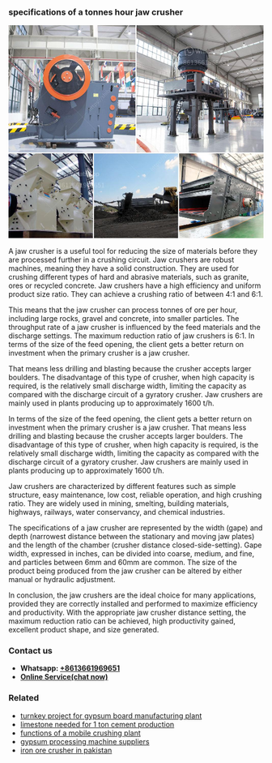 <h3>specifications of a tonnes hour jaw crusher</h3><img src='1708408624.jpg' alt=''><p>A jaw crusher is a useful tool for reducing the size of materials before they are processed further in a crushing circuit. Jaw crushers are robust machines, meaning they have a solid construction. They are used for crushing different types of hard and abrasive materials, such as granite, ores or recycled concrete. Jaw crushers have a high efficiency and uniform product size ratio. They can achieve a crushing ratio of between 4:1 and 6:1.</p><p>This means that the jaw crusher can process tonnes of ore per hour, including large rocks, gravel and concrete, into smaller particles. The throughput rate of a jaw crusher is influenced by the feed materials and the discharge settings. The maximum reduction ratio of jaw crushers is 6:1. In terms of the size of the feed opening, the client gets a better return on investment when the primary crusher is a jaw crusher.</p><p>That means less drilling and blasting because the crusher accepts larger boulders. The disadvantage of this type of crusher, when high capacity is required, is the relatively small discharge width, limiting the capacity as compared with the discharge circuit of a gyratory crusher. Jaw crushers are mainly used in plants producing up to approximately 1600 t/h.</p><p>In terms of the size of the feed opening, the client gets a better return on investment when the primary crusher is a jaw crusher. That means less drilling and blasting because the crusher accepts larger boulders. The disadvantage of this type of crusher, when high capacity is required, is the relatively small discharge width, limiting the capacity as compared with the discharge circuit of a gyratory crusher. Jaw crushers are mainly used in plants producing up to approximately 1600 t/h.</p><p>Jaw crushers are characterized by different features such as simple structure, easy maintenance, low cost, reliable operation, and high crushing ratio. They are widely used in mining, smelting, building materials, highways, railways, water conservancy, and chemical industries.</p><p>The specifications of a jaw crusher are represented by the width (gape) and depth (narrowest distance between the stationary and moving jaw plates) and the length of the chamber (crusher distance closed-side-setting). Gape width, expressed in inches, can be divided into coarse, medium, and fine, and particles between 6mm and 60mm are common. The size of the product being produced from the jaw crusher can be altered by either manual or hydraulic adjustment.</p><p>In conclusion, the jaw crushers are the ideal choice for many applications, provided they are correctly installed and performed to maximize efficiency and productivity. With the appropriate jaw crusher distance setting, the maximum reduction ratio can be achieved, high productivity gained, excellent product shape, and size generated.</p><h3>Contact us</h3><ul><li><strong>Whatsapp:&nbsp;<a href="https://wa.me/8613661969651">+8613661969651</a></strong></li><li><a href="https://swt.shibang-china.com/?git&amp;zhl&amp;specifications of a tonnes hour jaw crusher"><strong>Online Service(chat now)</strong></a></li></ul><h3>Related</h3><ul><li><a href='turnkey project for gypsum board manufacturing plant.md'>turnkey project for gypsum board manufacturing plant</a></li><li><a href='limestone needed for 1 ton cement production.md'>limestone needed for 1 ton cement production</a></li><li><a href='functions of a mobile crushing plant.md'>functions of a mobile crushing plant</a></li><li><a href='gypsum processing machine suppliers.md'>gypsum processing machine suppliers</a></li><li><a href='iron ore crusher in pakistan.md'>iron ore crusher in pakistan</a></li></ul>